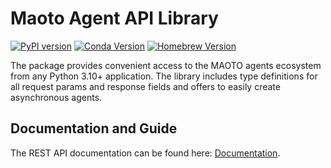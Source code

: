 # Maoto Agent API Library

[![PyPI version](https://img.shields.io/pypi/v/maoto-agent.svg)](https://pypi.org/project/maoto-agent/) [![Conda Version](https://img.shields.io/conda/vn/conda-forge/maoto-agent.svg)](https://anaconda.org/conda-forge/maoto-agent) [![Homebrew Version](https://img.shields.io/homebrew/v/maoto-agent.svg)](https://formulae.brew.sh/formula/maoto-agent)


The package provides convenient access to the MAOTO agents ecosystem from any Python 3.10+ application. The library includes type definitions for all request params and response fields and offers to easily create asynchronous agents.

## Documentation and Guide

The REST API documentation can be found here: [Documentation](https://github.com/automaoto/maoto-agent/wiki).
